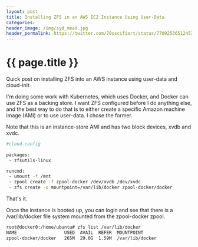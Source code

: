 ```yaml
---
layout: post
title: Installing ZFS in an AWS EC2 Instance Using User-Data
categories:
header_image: /img/syd_mead.jpg
header_permalink: https://twitter.com/70sscifiart/status/770925365124530176 
---
```


# {{ page.title }}

Quick post on installing ZFS into an AWS instance using user-data and cloud-init.

I'm doing some work with Kubernetes, which uses Docker, and Docker can use ZFS as a backing store. I want ZFS configured before I do anything else, and the best way to do that is to either create a specific Amazon machine image (AMI) or to use user-data. I chose the former.

Note that this is an instance-store AMI and has two block devices, xvdb and xvdc.

~~~bash
#cloud-config
 
packages:
 - zfsutils-linux

runcmd:
 - umount -f /mnt
 - zpool create -f zpool-docker /dev/xvdb /dev/xvdc
 - zfs create -o mountpoint=/var/lib/docker zpool-docker/docker
~~~

That's it.

Once the instance is booted up, you can login and see that there is a /var/lib/docker file system mounted from the zpool-docker zpool.

~~~bash
root@docker0:/home/ubuntu# zfs list /var/lib/docker
NAME                  USED  AVAIL  REFER  MOUNTPOINT
zpool-docker/docker   265M  29.0G  1.59M  /var/lib/docker
~~~
